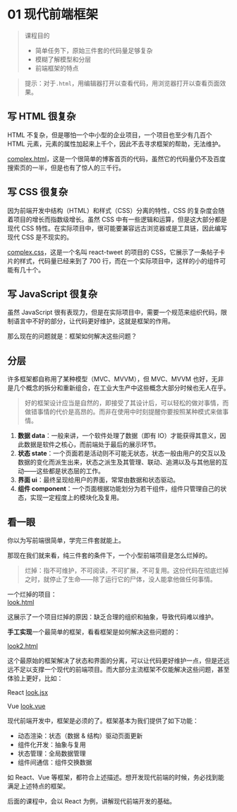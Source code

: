 # 01 现代前端框架

> 课程目的
>
> - 简单任务下，原始三件套的代码量足够复杂
> - 模糊了解模型和分层
> - 前端框架的特点

> 提示：对于`.html`，用编辑器打开以查看代码，用浏览器打开以查看页面效果。

## 写 HTML 很复杂

HTML 不复杂，但是哪怕一个中小型的企业项目，一个项目也至少有几百个 HTML 元素，元素的属性加起来上千个，因此不去寻求框架的帮助，无法维护。

[complex.html](./complex.html)，这是一个很简单的博客首页的代码，虽然它的代码量仍不及百度搜索页的一半，但是也有了惊人的三千行。

## 写 CSS 很复杂

因为前端开发中结构（HTML）和样式（CSS）分离的特性，CSS 的复杂度会随着项目的增长而指数级增长。虽然 CSS 中有一些逻辑和运算，但是这大部分都是现代 CSS 特性。在实际项目中，很可能要兼容远古浏览器或是工具链，因此编写现代 CSS 是不现实的。

[complex.css](./complex.css)，这是一个名叫 react-tweet 的项目的 CSS，它展示了一条帖子卡片的样式，代码量已经来到了 700 行，而在一个实际项目中，这样的小的组件可能有几十个。

## 写 JavaScript 很复杂

虽然 JavaScript 很有表现力，但是在实际项目中，需要一个规范来组织代码，限制语言中不好的部分，让代码更好维护，这就是框架的作用。

那么现在的问题就是：框架如何解决这些问题？

## 分层

许多框架都自称用了某种模型（MVC、MVVM），但 MVC、MVVM 也好，无非是几个概念的拆分和重新组合，在工业大生产中这些概念大部分时候也无人在乎。

> 好的框架设计应当是自然的，即接受了其设计后，可以轻松的做对事情，而做错事情的代价是高昂的。而非在使用中时刻提醒你要按照某种模式来做事情。

1. **数据 data**：一般来讲，一个软件处理了数据（即有 IO）才能获得其意义，因此数据是软件之核心，而前端处于最后的展示环节。
2. **状态 state**：一个页面若是活动则不可能无状态，状态一般由用户的交互以及数据的变化而派生出来，状态之派生及其管理、联动、追溯以及与其他层的互动——这些都是状态层的工作。
3. **界面 ui**：最终呈现给用户的界面，常常由数据和状态驱动。
4. **组件 component**：一个页面根据功能划分为若干组件，组件只管理自己的状态，实现一定程度上的模块化及复用。

## 看一眼

你以为写前端很简单，学完三件套就能上。  

那现在我们就来看，纯三件套的条件下，一个小型前端项目是怎么烂掉的。
> 烂掉：指不可维护，不可阅读，不可扩展，不可复用。这份代码在彻底烂掉之时，就停止了生命——除了运行它的尸体，没人能拿他做任何事情。

一个烂掉的项目：  
 [look.html](./look.html)

这展示了一个项目烂掉的原因：缺乏合理的组织和抽象，导致代码难以维护。

**手工实现**一个最简单的框架，看看框架是如何解决这些问题的：  

 [look2.html](./look2.html)

这个最原始的框架解决了状态和界面的分离，可以让代码更好维护一点，但是还远远不足以支撑一个现代的前端项目。而大部分主流框架不仅能解决这些问题，甚至体验上更好，比如：

React
 [look.jsx](./look.jsx)

Vue
 [look.vue](./look.vue)

现代前端开发中，框架是必须的了。框架基本为我们提供了如下功能：
- 动态渲染：状态（数据 & 结构）驱动页面更新
- 组件化开发：抽象与复用
- 状态管理：全局数据管理
- 组件间通信：组件交换数据

如 React、Vue 等框架，都符合上述描述。想开发现代前端的时候，务必找到能满足上述特点的框架。

后面的课程中，会以 React 为例，讲解现代前端开发的基础。

